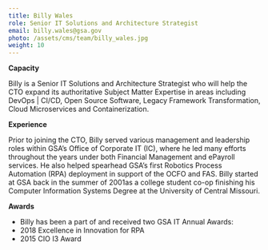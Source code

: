 ```yaml
---
title: Billy Wales
role: Senior IT Solutions and Architecture Strategist
email: billy.wales@gsa.gov
photo: /assets/cms/team/billy_wales.jpg
weight: 10
---
```

**Capacity**

Billy is a Senior IT Solutions and Architecture Strategist who will help the CTO expand its authoritative Subject Matter Expertise in areas including DevOps | CI/CD, Open Source Software, Legacy Framework Transformation, Cloud Microservices and Containerization.

**Experience**

Prior to joining the CTO, Billy served various management and leadership roles within GSA’s Office of Corporate IT (IC), where he led many efforts throughout the years under both Financial Management and ePayroll services. He also helped spearhead GSA’s first Robotics Process Automation (RPA) deployment in support of the OCFO and FAS. Billy started at GSA back in the summer of 2001as a college student co-op finishing his Computer Information Systems Degree at the University of Central Missouri.

**Awards**

* Billy has been a part of and received two GSA IT Annual Awards:
* 2018 Excellence in Innovation for RPA
* 2015 CIO I3 Award